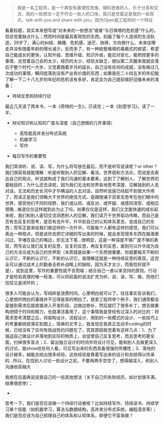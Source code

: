 > 我是一名工程师，是一个典型有着理性思维、理科思维的人，乐于分享和交流，我的一些想法一定不符合一些人的口味，我只是觉着这是我的一些观点，talk with you and share with you，因为Open是工程师的一个特征

看着标题，其实本来想写成“对未来的一些想法”或者“与日俱增的危机感”什么的，但总觉着缺点什么；然而时间是最具客观性的东西，刻画了每个人连续的生活轨迹，28岁了，满心的纠结、踌躇、危机感、迷茫、抉择、方向做什么、未来往哪走并没有随着年龄的增长减少，反而多了，有一种欲壑难填的毒瘾式的欲望，希望自己能成长的更快，认知升级、思维升级、知识升级，能应对变化，能把控更多的事情，总觉着自己会的太少，经历的太少，经验太缺乏，貌似第二天醒来我就会落后于整个时代一大步，又觉着随着岁月的延长，自己没有任何的成就，没有做过几次成功的事情，瞬间低落到没有产出有价值的东西；如果我在二十四五岁的年纪能了解一下二十八九岁的年纪的危机该有多好，肯定会为自己提前做好迎接未来的准备；

* 持续反思和持续行动

最近几天读了两本书，一本《奇特的一生》，已读完；一本《刻意学习》，读了一半，

* 辩论知识和认知的广度与深度（自己想做的几件事情）

  * 高性能高并发分布式系统
  * 机器学习
  * 写作

* 每日写作的重要性

我们常讲听、说、读、写，为什么将写放在最后，而不是听写说读呢？or other？我们很容易就能理解：听是听取别人的见解、看法、世界观和方法论，而说是去表达自己的观点，听说就构成了我们沟通的基本要素，达到了了解别人、了解世界的基础目的；为什么还去读呢，因为我们无法和世界各地思考深邃、见解独到的人去对话，无法和历史长河中才华横溢的人去对话，自然听说是已经起不到很大作用了，而读正是我们领略大千世界的绝佳方式、是跟随诸子百家去思考在他们眼中的世界，感受他们不同的视野，我们或认同、或反对、或怀疑、或感同深受、或相见恨晚...难道仅仅这样就到此为止了吗，如果仅仅是这样，我们又怎能快速的成长起来呢，我们和别人密切交流洞悉别人的见解，我们读万千世界韬功伟略，而自己是否有去反复的思考，是否有去升华，升华到自己的认知体系里去，变成自己的东西；而写正是来给我们做这样的一次升华，可能每个人都有这样的感觉，我们可以表达一种观点，但是说你去把它详细的写出来的时候，就会发现很多东西在脑海里闪过，字堵在自己的嘴边，却无法下笔...很明显，这是一种深度不够广度不够的表现，而写会让我们反复的反思，反复的反思，再反复的反思，直到可以升华成为自己的方法论成为自己的世界观（本质就是如果一个东西很重要，你就要每天不断的认识它，不断的认识它，不断的认识它，我理解这就是一种持续反思的表现，这完全可以通过战术上的勤奋去弥补战略上的缺陷，因为天才太少，而我恰好就不是），说到这里，写作的重要性就不言而喻；结合自己一直以来坚持的原则，行动才是检验真理的唯一标准，可以将前面的说法扩充为听、说、读、写、做，而他们恰恰又是闭环的；

很多人可能会认为，写纯碎是浪费时间，心里明白就可以了，往往事实告诉我们，心里想的明白的事情并不见得是真的明白了，就拿工程师举个例子，我们通常都会是接到需求后就直接进入开发阶段，边做边修补，然后就打了很多补丁，想去做重构吧碍于时间和精力，也就凑活着用了，这个事情我是曾经有过深入的对比的：将需求思考清楚之后，将架构设计、流程设计、用到的一些模式的设计、一些技巧上的考量都统统落实到图上，简单的文字上，我发现在我真正去动手coding的时候，已经没有了任何有挑战性的问题在了，究其原因我觉着有这样几点：1、为了强迫自己做设计并落地到实际的物质上，会促使自己反复思考，而且思考的更全面，扫掉很多盲点；2、留出独立设计的时间并将设计可见，能和别人去做更深入的讨论，能show给任何人看，可见写出来的东西具备很强的传播性；3、落地的设计越多，越能总结出很多经验，这些经验是靠着写出来的设计和总结得以传承的...所以，在找别人讨论一些设计之前，不要再两手空空了，想得越深入，和别人沟通收获越大

我想在后面再说说我自己的一些其他想法（关于自己的失败经历，如计划很丰满，结果很悲惨）；

* 


思考一下，我们是否应该做一个持续行动者呢？比如持续写作、持续读书、持续学习某个技能（如机器学习，算法与数据结构，高并发分布式系统，编程语言等）；我们是否应该为自己梳理自己的体系和认知体系，即便它不容易做？

